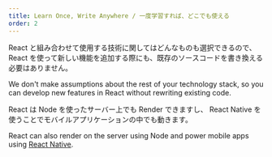 ```yaml
---
title: Learn Once, Write Anywhere / 一度学習すれば、どこでも使える
order: 2
---
```


React と組み合わせて使用する技術に関してはどんなものも選択できるので、
React を使って新しい機能を追加する際にも、既存のソースコードを書き換える必要はありません。

We don't make assumptions about the rest of your technology stack, 
so you can develop new features in React without rewriting existing code.

React は Node を使ったサーバー上でも Render できますし、
React Native を使うことでモバイルアプリケーションの中でも動きます。

React can also render on the server using Node and power mobile apps using [React Native](https://facebook.github.io/react-native/).
